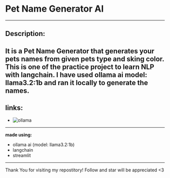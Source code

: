 #   Pet Name Generator AI
---
##  Description: 
**It is a Pet Name Generator that generates your pets names from given pets type and sking color.**
This is one of the practice project to learn NLP with langchain. I have used ollama ai model: llama3.2:1b and ran it locally to generate the names.
---
## links:
- ![ollama](https://ollama.com/download)
---
**made using:**
- ollama ai (model: llama3.2:1b)
- langchain 
- streamlit

---
Thank You for visiting my repostitory! Follow and star will be appreciated <3
